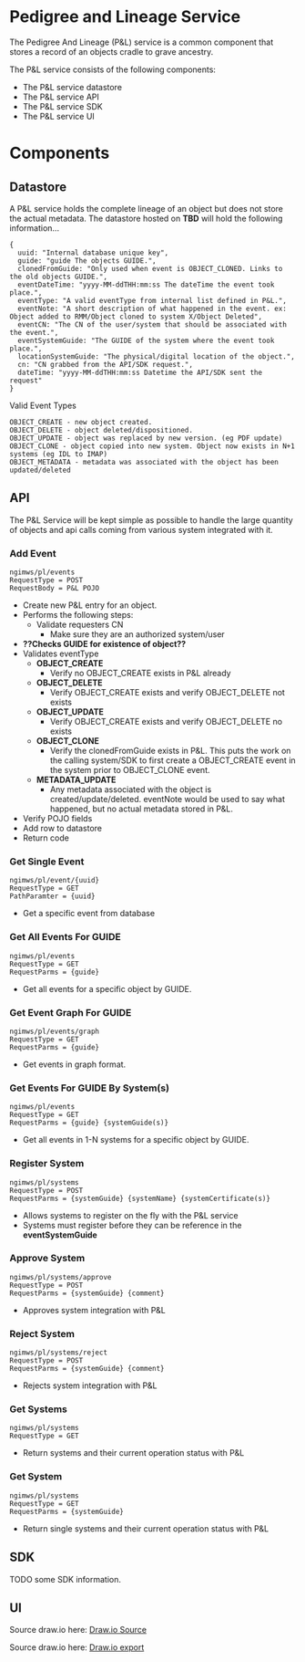 # Pedigree and Lineage Service
The Pedigree And Lineage (P&L) service is a common component that stores a record of an objects cradle to grave ancestry.

The P&L service consists of the following components:

- The P&L service datastore
- The P&L service API
- The P&L service SDK
- The P&L service UI

# Components

## Datastore
A P&L service holds the complete lineage of an object but does not store the actual metadata. The datastore hosted on **TBD**
will hold the following information...

```json5
{
  uuid: "Internal database unique key",
  guide: "guide The objects GUIDE.",
  clonedFromGuide: "Only used when event is OBJECT_CLONED. Links to the old objects GUIDE.",
  eventDateTime: "yyyy-MM-ddTHH:mm:ss The dateTime the event took place.",
  eventType: "A valid eventType from internal list defined in P&L.",
  eventNote: "A short description of what happened in the event. ex: Object added to RMM/Object cloned to system X/Object Deleted",
  eventCN: "The CN of the user/system that should be associated with the event.",
  eventSystemGuide: "The GUIDE of the system where the event took place.",
  locationSystemGuide: "The physical/digital location of the object.",
  cn: "CN grabbed from the API/SDK request.",
  dateTime: "yyyy-MM-ddTHH:mm:ss Datetime the API/SDK sent the request"
}
```

Valid Event Types
```
OBJECT_CREATE - new object created.
OBJECT_DELETE - object deleted/dispositioned.
OBJECT_UPDATE - object was replaced by new version. (eg PDF update)
OBJECT_CLONE - object copied into new system. Object now exists in N+1 systems (eg IDL to IMAP)
OBJECT_METADATA - metadata was associated with the object has been updated/deleted
```

## API
The P&L Service will be kept simple as possible to handle the large quantity of objects and api calls coming from 
various system integrated with it.

### Add Event
```
ngimws/pl/events
RequestType = POST
RequestBody = P&L POJO
```
* Create new P&L entry for an object.
* Performs the following steps:
    * Validate requesters CN
        * Make sure they are an authorized system/user
* **??Checks GUIDE for existence of object??**
* Validates eventType
    * **OBJECT_CREATE**
        * Verify no OBJECT_CREATE exists in P&L already
    * **OBJECT_DELETE**
        * Verify OBJECT_CREATE exists and verify OBJECT_DELETE not exists
    * **OBJECT_UPDATE**
        * Verify OBJECT_CREATE exists and verify OBJECT_DELETE no exists
    * **OBJECT_CLONE**
      * Verify the clonedFromGuide exists in P&L. This puts the work on the calling system/SDK to first create a OBJECT_CREATE event in the system prior to OBJECT_CLONE event.
    * **METADATA_UPDATE**
        * Any metadata associated with the object is created/update/deleted. eventNote would be used to say what happened, but no actual metadata stored in P&L.
* Verify POJO fields
* Add row to datastore
* Return code

### Get Single Event
```
ngimws/pl/event/{uuid}
RequestType = GET
PathParamter = {uuid}
```
* Get a specific event from database

### Get All Events For GUIDE
```
ngimws/pl/events
RequestType = GET
RequestParms = {guide}
```
* Get all events for a specific object by GUIDE.

### Get Event Graph For GUIDE
```
ngimws/pl/events/graph
RequestType = GET
RequestParms = {guide}
```
* Get events in graph format.

### Get Events For GUIDE By System(s)
```
ngimws/pl/events
RequestType = GET
RequestParms = {guide} {systemGuide(s)}
```
* Get all events in 1-N systems for a specific object by GUIDE.

### Register System
```
ngimws/pl/systems
RequestType = POST
RequestParms = {systemGuide} {systemName} {systemCertificate(s)}
```
* Allows systems to register on the fly with the P&L service
* Systems must register before they can be reference in the **eventSystemGuide**

### Approve System
```
ngimws/pl/systems/approve
RequestType = POST
RequestParms = {systemGuide} {comment}
```
* Approves system integration with P&L

### Reject System
```
ngimws/pl/systems/reject
RequestType = POST
RequestParms = {systemGuide} {comment}
```
* Rejects system integration with P&L

### Get Systems
```
ngimws/pl/systems
RequestType = GET
```
* Return systems and their current operation status with P&L

### Get System
```
ngimws/pl/systems
RequestType = GET
RequestParms = {systemGuide}
```
* Return single systems and their current operation status with P&L

## SDK
TODO some SDK information.

## UI
Source draw.io here: [Draw.io Source](https://app.diagrams.net/#HRMSLowside%2Frmslow%2Fmaster%2FDrawings%2FPandL%2FP%26L.drawio)

Source draw.io here: [Draw.io export](https://viewer.diagrams.net/?highlight=0000ff&edit=_blank&layers=1&nav=1&title=P%26L.drawio#R%3Cmxfile%3E%3Cdiagram%20id%3D%22zN0O8GpO3P3C1JhYR0OU%22%20name%3D%22Info%22%3EtZRRj5swDIB%2FDY%2BdIOzQ9njXXtuHnlStk6bbW0pckl2IWQgH3a%2BfU0KB60nTpO2J%2BLOxHcd2lC7LbmN5JZ9QgI5YLLooXUWMsThj9PHk3JMkYYEUVonARnBQvyDAONBGCahnhg5RO1XNYY7GQO5mjFuL7dzshHoeteIF3IBDzvUt%2FaaEkz39dBePfAuqkEPkJA6akg%2FGAdSSC2wnKH2M0qVFdP2p7JagffWGumyS5x%2Fp82eb790%2Bqb5vmTZ80Ttb%2F80v1ytYMO7fuk57169cN6FeEcs0BXmQFDUr%2FGkgJ6ToVAZ3DrXNfjY4KBb15eXvyYAy7Ubl4GWj3LY5knqnzMvFMONlRQpzrKtJFE4m0sJpFkE659vl3t%2BOrQvlZHP8kGNJwpenw46ahJqMBFvWmp6IrZ0FL5e8dmDpsLK8Vaao6bjnRuxu8%2FsfIXQfYM0npXz30mTTV3deccLTZ2Cz6jMHXZ94qQkkdKydxRdYokZLxKAB%2FzpK6zeornhOqRK4G6WvSBmtFtTa6UMrlYMDcR%2Bqpc1ADF%2FBnvRlAKQSAgwxi40R4BssvmZIZpTZm%2BH7Q%2Bcm13GiRQRYgrNn%2Bq%2Bbr5Kwgj4GsZ2McxqYnIzyYMfDBimujscp8Q%2FYD8ogjvN80U3WYvr4Gw%3D%3D%3C%2Fdiagram%3E%3Cdiagram%20id%3D%22gw-nH7AqX0yCH5nJFknN%22%20name%3D%22P%26amp%3BL%20Object%20Graph%20v1%22%3E7Vxbe6I4GP41XurDGby0HmZ2t9OZ3Xannb3ZByFqpkBYiK3Or98kBAQSFVvQzkGrQgghfIc37%2FcltKePw827xI1XH5APgp6m%2BJuePulpmqZYGvmhJdusRFU1XrJMoM%2FLdgW38BvghQovXUMfpJWKGKEAw7ha6KEoAh6ulLlJgp6r1RYoqF41dpdAKLj13EAsvYc%2BXuW3oSi7A%2B8BXK74pR2THwjdvDIvSFeuj55LRfq0p48ThHC2FW7GIKDSy%2BWSnTfbc7ToWAIi3OQEe73eenjsP9xvbhfYXk0ftjd9I2vlyQ3W%2FIZ5Z%2FE2l0CC1pEPaCNKT796XkEMbmPXo0efidJJ2QqHAdlTyeYCBsEYBShh5%2BozZzacjUg5vwxIMNjs7b9aSIXYE0AhwMmWVOGm4%2FAznndqcFTe%2F1VJA8aQa59rflm0tBMO2eDyOUFWasuySnGCHkFJWgp7nV2KO2Mui9G2WpAjUNef1zD87Ch%2Fohv07u%2BHq6%2BzvtatzfkucBaeTL6W54D5ojiS%2B7NaSFYQo0TYomSrqiiAThEErQ2VoShozVA6ErTo3ON1wu5QUz7OvzK4HOUYyzZn5E%2FVdKNffAmqIdLAR%2Bx47piGKbHjheMBj2rGDeAyImUBWNC2qIwhgdwRLw6h79PLSRVfNY3X6O1Uj9C6AhazW4egr9msHfjQRKuWC8tSOxKWJRGWFVAzWiBm2TupWf%2BtUX6gnzJqQc1dNeLN7iDZWtLf2XQ6uRqN%2F8hbI53LGswOH9CIevqwOHMyoBdcpzhCr10pp69X6pCfMLSVClRp9sAUtapJlNoGUkmVah%2F3AEKfYroJQ8bYytKt4wdGcan02p2D4BNKIYaIHp0jjFFIKgT0wJXrPS6ZLstAxV6kCrvYKI0zZkn14uY7C7ih2r%2Fi%2FZmsMKaUlIOo50f6ABJSuoDESpKBR66ozXwXu%2BSHlqfkN0UedIN%2BCHzo9onEiRZmtkO%2BSL8Cgr7OII6Wh61kj111aT1azXocifXotmg8eVnrxuMcN55jTIzbVrhZ0jBmMHdT6A2Qh90lirTSgOURIYHk0JDFQh9VyxrN%2BD5z9EeAvRXfodrhkY4m0Zaj0PeLUKMF%2Fao19VoS9ZqWBBu0jtQ7FNT7iTjMMgGgR03RckOqzeyblFzDCFCPPJW3RCgCNZnzoubKP85XXmwUhQuzevy29nGdU%2FRtWxV9GxLaKouytK6Ggtz%2BDrmzBPv3orygvQawLx9QqlGD4OK%2Bm67Keq4gCkSpzcaDdLBOWTdepvw6IrSH67ZTdXzdlOG6hBTonVmCGHD%2FjlYRKZmg79q%2F1WG3Q3SRFil8WqLK4Tmd2pARPI7cjG2PAzdN4YJInfmvprwHCSiqHGPgTZItjRQjHeslTqfrr9TU8WCzq6SA6FTgifR24mJwB0MeItF3X1HJ3x3lFaP8i8dG8yQPi9i5d9uYn%2Ffx6vfp%2BO7f8V%2FT0d10T%2B0bhPPaWQ5CU9ZxgFyqSprcJV%2FTz%2FTwM0oeU6ZQErNpumHuaXB8kzX3CMMQBC4D2HQQB%2BzM%2BhkeUe0IkhpP0ANFrT2xRpwgUik9bl3zYjj5uMYBjECvtbSSVnFl1RLHZ92W2M%2BwK%2FvRBfu53aYYhJkOpk%2BuKHNeQVPe%2Ff3bZMqDcFXt808DKK8nkkz6bjWRJCYL2UuaLKxBd%2FZqJxklTRuaZx11NVmG5W3kZ18X2NToTdP8rOp0J%2BoGeY%2FvX9Sm%2FhZELWYJyrj12%2BS6GW6Rrvf55wfDrVdpvDpKSZ3rzCgmpg3K%2Bv7rw4dm%2BiYS6vPPL32f5OHn1bcupg0a8Fr1NF77YXo3mozuRkeZ7X2JupIbdLPEr%2BIGJKKgNPd747H7p6o7GT8Mo5qLkLLeYUesd499NZj9B5E%2FoktOaPDI4lmvKl2wgfihtP2F%2BvTA5HuTDXdxtrPNdyLS%2FYfyTuksurs7je3l52WdA76wukUgpylaJ15%2BBwciRuwmS4CP%2B%2BDBYFcGCnlZQowew6dqh2Wa5Ff4hCCb8NuTwDLMmjFkN8rP2tmD0JCj1xpSag1lkhAaYoZV3PZrbE17EZaZp8Xo1x9vTgjRGcDQAJ3cNMoJk3L9zxEsExDqp8Ix29DzzFvOjIaXRzIxgn8xku3Q60vpyDEkGxj2sIpmiqoewTO29wkkxPxZVu4VIHeYQDSAOe2SMGfVJuh09YUwZ1nVhjTr3DDX9uLDc3l3vnCo8WKYDmmvuHaoyVAxPGmomEyvp43TuWyQiNfEdOjGIqELH7KE7q%2BBYn84VScvb4HxNsgDdsF4LwTq5iVBvVg1noN6HTGagvpQqYF6PaPWOag3SGnum5arzKA3n5Wtz7Vny%2F617Jc2yyxrQHMkbHWOQZuP0G4G8NzOrtSWUDmS9En%2B4EQlPdqdrzdYQ%2FUWtLYIYPyed%2BKiGjyqP9mcXBv6%2B3I9njgw%2BXyvp0qU3AeTaXgvm5PzEhQEaTGDHs1Tvj5qhRL4DUXYDYJt1hdNiQDwZWmpfxAbvWFEeoXWmN0huUFNCdE6pbmt5xWgD%2FzULKXNJeJtLMpoQ%2BNqbYC2bckALVsz2wb3kypdZM9NmJ%2FTjPnlmc5%2FR5PJCUmCjHZlE%2FkrooQlNZYYxoBSqwHZHj25MHDnAeBmJZ94qTJDPzjICatVfhRCWLc3WeLAkC3HaoMQSu3tQnTwvAnQwwm5Mo3c75OXIpG7CD5PXNbJX1MWuUsqbGuW1j6NlMpRJJHtR7WNJ3MKeFsS3VDMolM5PkzjfLUp2SMd%2BxXgnhLgmrZkdWlXAa7UxkTKK7Ux%2BzUL4U7KnFSt6ug04U85Lu4C2ksk1KV2JC40%2BAHHxUMM9Oio6FxyVFTtWm7FsF84KhJKVmupvki341FR8mhEE8hSOx4W2VNuSchY%2F0kA9lOPiLT9NzYiSh64%2BFmgzG4IZepFlzgImSer%2FkRuY4ZfjxXMulV1jWWnzULzR3WKXKPaO7juLs8i7c87fV2HMX%2Fqw2KG5Zf2qg5vnGBqbyb2c%2BqLVppbRu3x8Namhcnu7r%2FdZNV3%2FzRIn%2F4P%3C%2Fdiagram%3E%3Cdiagram%20id%3D%220S-s5jfW5r994tFWpWN-%22%20name%3D%22P%26amp%3BL%20Object%20Graph%20v2%22%3EnZNRb4IwEMc%2FDY8mBaJzj6JMfFhMhnFzbw09obG0pFSBffods4Dow7I90fvd9a73v8Pxl3m91rTIXhUD4XiE1Y6%2FcjzPIzMPPy1prsR1PUtSzZllA4j5F1hILD1zBuUo0CglDC%2FGMFFSQmJGjGqtqnHYUYlx1YKm8ADihIpH%2Bs6Zybo2CBkcEfA0s6XnU%2BvIaRdsQZlRpqob5IeOv9RKmespr5cgWvU6XWC%2B20bu20yQ%2FWcUFvq53Kwm12Qvf7nSt6BBmn%2BnrvX6cJpFH%2FQp3E0nmaSHY2OvkAsVZ6vXbrvaOv4CYbzJC1TRI3vQJVfSqmCaTloDNT4nyEwuELh4LI1WJ1gqoTQSqSRGBkcuxB2igqcSzQQbAuTBBbThOLSFdeScsbZMUGXcQFzQpK1Z4Y4i0%2BosGbRtEbRsB5gA6ruR%2F6KX2w8R1x9UDkY3eK%2FL4ltxmju7Gtao343sZoO6OGo3N%2B1TD9PBgx1QZw579OO7%2BR398Bs%3D%3C%2Fdiagram%3E%3C%2Fmxfile%3E)
